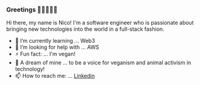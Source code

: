 ### Greetings 👋🏽👨🏽‍💻

Hi there, my name is Nico! I'm a software engineer who is passionate about bringing new technologies into the world in a full-stack fashion.

- 🌱 I’m currently learning ... Web3
- 🤔 I’m looking for help with ... AWS
- ⚡ Fun fact: ... I'm vegan!
- 💬 A dream of mine ... to be a voice for veganism and animal activism in technology!
- 📫 How to reach me: ... [Linkedin](https://www.linkedin.com/in/nico-herrera-001/)
